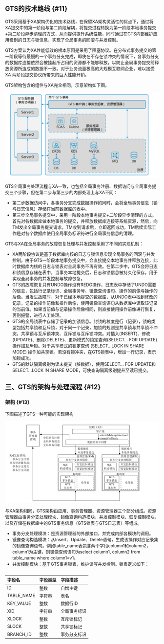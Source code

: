 ## GTS的技术路线 {#11}

GTS采用基于XA架构优化的技术路线，在保留XA架构灵活性的优点下，通过将XA提交中的第一阶段与第二阶段解耦，将提交过程转换为第一阶段本地事务提交+第二阶段异步清理的方式，从而提供提升系统性能，同时通过在GTS内部维护应用级别的日志与锁信息，实现了全局事务的回滚与并发控制。

GTS方案认为XA性能低效的根本原因是采用了阻塞协议。在分布式事务提交的第一阶段等待最慢的一个事务分支完成，即使在不存在锁冲突的情况下，各事务分支的数据库连接依然会被挂起所占用的资源都不能够释放，以防止全局事务提交前释放资源所造成的数据不一致。对于业务流量极高的大规模互联网企业，难以接受 XA 两阶段提交协议所带来的巨大性能开销。

GTS架构包含的组件与XA完全相同，示意架构如下图。

![](/assets/import31.png)

GTS全局事务处理流程与XA一致，也包括全局事务注册、数据访问与全局事务提交三个步骤，但在第二步与第三步的内部处理上与XA不同：

* 第二步数据访问中，各事务分支完成数据操作的同时，会将全局事务信息（锁与日志信息）存储在当前数据库的表中。
* 第三步全局事务提交中，采用一阶段本地事务提交+二阶段异步清理的方式。首先对各数据库做本地事务的提交，并释放数据库连接等系统资源，然后，向TM发出全局事务提交请求，TM收到请求后，立即返回成功，TM后续实际工作是对各个数据库使用全局事务标识符进行全局事务信息的清理。

GTS与XA在全局事务的故障恢复处理与并发控制采用了不同的实现机制：

* XA两阶段协议是基于数据库内核的日志与锁信息实现全局事务的回滚与并发控制。由于GTS一阶段本地事务提交中，会直接提交本地事务并释放连接，此时数据库内核的日志与锁表对全局事务不再有效。在第二步中，GTS会将日志和锁信息存储在表中，当事务本地提交后，日志和锁信息被持久化保存，用于实现全局事务的并发控制与故障恢复。
* GTS的故障恢复只有UNDO操作没有REDO操作，日志表中存储了UNDO需要的信息，包括行记录标识、全局事务号、镜像查询语句、操作的前像与操作的后像。当发生故障时，对于已经本地提交的数据库，从UNDO表中找到修改的记录，记录的操作前像和操作后像，使用镜像查询语句从数据库中读取该记录的当前值。如果当前值与记录操作后像相同，则直接使用操作前像进行恢复，否则报警，进行人工处理。
* GTS的全局锁表中存储了记录的加锁信息。封锁的粒度是行（记录），锁的类型包括共享锁和互斥锁，对于同一个记录，加锁的规则是共享锁与共享锁不冲突，共享锁与互斥锁冲突、互斥锁与互斥锁冲突。对插入\(INSERT\)、修改\(UPDATE\)、删除\(DELETE\)、更新模式的锁定查询\(SELECT… FOR UPDATE\) 操作加互斥锁。对于共享模式的锁定查询 \(SELECT…LOCK IN SHARE MODE\) 操作加共享锁。若没有锁冲突，在GTS锁表中，增加一行记录，表示加锁成功。
* GTS的默认隔离级别为读未提交（脏数据），使用SELECT… FOR UPDATE和SELECT…LOCK IN SHARE MODE，可使查询隔离级别提升至读已提交。

## 三、GTS的架构与处理流程 {#12}

### 架构 {#13}

下图描述了GTS一种可能的实现架构

![](/assets/import01.png)

与XA架构相同，GTS架构由应用、事务管理器、资源管理器三个部分组成。资源管理器由事务分支处理模块、镜像查询构造模块、并发控制模块、恢复控制模块，以及存储在数据库中的GTS事务信息（GTS锁表与GTS日志表）等组成。

* 事务分支处理模块：是资源管理器的外部接口，并完成内部各模块的调用。
* 镜像查询构造模块：从Insert、Update、Delete语句，生成该操作对应记录集的镜像查询语句。例如table\_name表包含两个字段column1和column2，column1为主键，则镜像查询语句为select column1, column2 from table\_name where column1=v1。
* 并发控制模块：基于GTS事务锁表，维护读写并发控制。锁表定义如下：

|  |
| :--- |


| 字段名 | 字段类型 | 字段描述 |
| :--- | :--- | :--- |
| ID | 整数 | 自增主键 |
| TABLE\_NAME | 字符串 | 表名 |
| KEY\_VALUE | 整数 | 数据行ID |
| XID | 字符串 | 全局事务标识 |
| XLOCK | 整数 | 互斥锁标记 |
| SLOCK | 整数 | 共享锁标记 |
| BRANCH\_ID | 整数 | 事务分支标识 |





